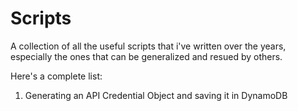 # Scripts

A collection of all the useful scripts that i've written over the years, especially the ones that can be generalized and resued by others.

Here's a complete list:
1. Generating an API Credential Object and saving it in DynamoDB
